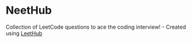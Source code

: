 # NeetHub
Collection of LeetCode questions to ace the coding interview! - Created using [LeetHub](https://github.com/QasimWani/LeetHub)
